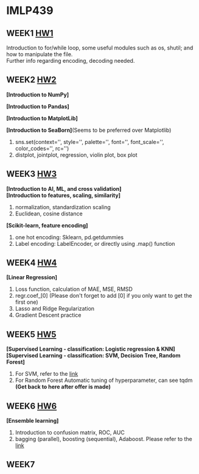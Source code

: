 # IMLP439

## WEEK1  [HW1](https://github.com/TonyDai702/IMLP439/tree/main/Unit01)  
Introduction to for/while loop, some useful modules such as os, shutil; and how to manipulate the file.  
Further info regarding encoding, decoding needed.  

## WEEK2  [HW2](https://github.com/TonyDai702/IMLP439/tree/main/Unit02)  
**[Introduction to NumPy]**  
  
**[Introduction to Pandas]**  
    
**[Introduction to MatplotLib]**  
      
**[Introduction to SeaBorn]**(Seems to be preferred over Matplotlib)       
1. sns.set(context='', style='', palette='', font='', font_scale='', color_codes='', rc='')  
2. distplot, jointplot, regression, violin plot, box plot  

## WEEK3  [HW3](https://github.com/TonyDai702/IMLP439/tree/main/Unit03)  
**[Introduction to AI, ML, and cross validation]**    
**[Introduction to features, scaling, similarity]**   
1. normalization, standardization scaling  
2. Euclidean, cosine distance  
  
**[Scikit-learn, feature encoding]**   
1. one hot encoding: Sklearn, pd.getdummies  
2. Label encoding: LabelEncoder, or directly using .map() function  
   
## WEEK4  [HW4](https://github.com/TonyDai702/IMLP439/blob/main/Unit04/Linear%20Regression_HW.ipynb)  
**[Linear Regression]**  
1. Loss function, calculation of MAE, MSE, RMSD  
2. regr.coef_[0] (Please don't forget to add [0] if you only want to get the first one)  
3. Lasso and Ridge Regularization  
4. Gradient Descent practice  
  
## WEEK5  [HW5](https://github.com/TonyDai702/IMLP439/tree/main/Unit05)  
**[Supervised Learning - classification: Logistic regression & KNN]**  
**[Supervised Learning - classification: SVM, Decision Tree, Random Forest]**  
1. For SVM, refer to the [link](https://chih-sheng-huang821.medium.com/%E6%A9%9F%E5%99%A8%E5%AD%B8%E7%BF%92-%E6%94%AF%E6%92%90%E5%90%91%E9%87%8F%E6%A9%9F-support-vector-machine-svm-%E8%A9%B3%E7%B4%B0%E6%8E%A8%E5%B0%8E-c320098a3d2e)  
2. For Random Forest Automatic tuning of hyperparameter, can see tqdm **(Get back to here after offer is made)**  
  
## WEEK6  [HW6](https://github.com/TonyDai702/IMLP439/tree/main/Unit06)  
**[Ensemble learning]**  
1. Introduction to confusion matrix, ROC, AUC  
2. bagging (parallel), boosting (sequential), Adaboost. Please refer to the [link](https://chih-sheng-huang821.medium.com/%E6%A9%9F%E5%99%A8%E5%AD%B8%E7%BF%92-ensemble-learning%E4%B9%8Bbagging-boosting%E5%92%8Cadaboost-af031229ebc3)  
  
## WEEK7  